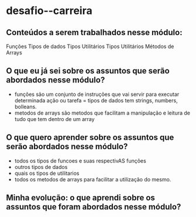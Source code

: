 # desafio--carreira



## Conteúdos a serem trabalhados nesse módulo:


Funções
Tipos de dados
Tipos Utilitários
Tipos Utilitários
Métodos de Arrays

## O que eu já sei sobre os assuntos que serão abordados nesse módulo?


- funções são um conjunto de instruções que vai servir para executar determinada ação ou tarefa
= tipos de dados tem strings, numbers, bolleans.
- metodos de arrays são metodos que facilitam a manipulação e leitura de tudo que tem dentro de um array 

## O que quero aprender sobre os assuntos que serão abordados nesse módulo?


 - todos os tipos de funcoes e suas respectivAS funções
 - outros tipos de dados 
 - quais os tipos de utilitarios
 - todos os metodos de arrays para facilitar a utilização do mesmo.



## Minha evolução: o que aprendi sobre os assuntos que foram abordados nesse módulo?

